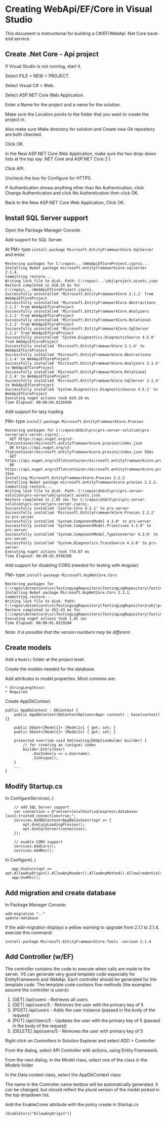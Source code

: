 # Creating WebApi/EF/Core in Visual Studio

This document is instructional for building a C#/EF/WebApi .Net Core back-end service.

## Create .Net Core - Api project

If Visual Studio is not running, start it.

Select FILE > NEW > PROJECT.

Select Visual C# > Web.

Select ASP.NET Core Web Application. 

Enter a Name for the project and a name for the solution. 

Make sure the Location points to the folder that you want to create the project in. 

Also make sure Make directory for solution and Create new Git repository are both checked. 

Click OK.

In the New ASP.NET Core Web Application, make sure the two drop-down lists at the top say .NET Core and ASP.NET Core 2.1. 

Click API. 

Uncheck the box for Configure for HTTPS. 

If Authentication shows anything other than No Authentication, click Change Authentication and click No Authentication then click OK. 

Back to the New ASP.NET Core Web Application, Click OK.

## Install SQL Server support

Open the Package Manager Console.

Add support for SQL Server.

At PM> type `install-package Microsoft.EntityFrameworkCore.SqlServer` and enter.

```
Restoring packages for C:\repos\...\WebApiEfCoreProject.csproj...
Installing NuGet package microsoft.entityframeworkcore.sqlserver 2.1.4.
Committing restore...
Writing lock file to disk. Path: C:\repos\...\obj\project.assets.json
Restore completed in 410.55 ms for C:\repos\...\WebApiEfCoreProject.csproj.
Successfully uninstalled 'Microsoft.EntityFrameworkCore 2.1.1' from WebApiEfCoreProject
Successfully uninstalled 'Microsoft.EntityFrameworkCore.Abstractions 2.1.1' from WebApiEfCoreProject
Successfully uninstalled 'Microsoft.EntityFrameworkCore.Analyzers 2.1.1' from WebApiEfCoreProject
Successfully uninstalled 'Microsoft.EntityFrameworkCore.Relational 2.1.1' from WebApiEfCoreProject
Successfully uninstalled 'Microsoft.EntityFrameworkCore.SqlServer 2.1.1' from WebApiEfCoreProject
Successfully uninstalled 'System.Diagnostics.DiagnosticSource 4.5.0' from WebApiEfCoreProject
Successfully installed 'Microsoft.EntityFrameworkCore 2.1.4' to WebApiEfCoreProject
Successfully installed 'Microsoft.EntityFrameworkCore.Abstractions 2.1.4' to WebApiEfCoreProject
Successfully installed 'Microsoft.EntityFrameworkCore.Analyzers 2.1.4' to WebApiEfCoreProject
Successfully installed 'Microsoft.EntityFrameworkCore.Relational 2.1.4' to WebApiEfCoreProject
Successfully installed 'Microsoft.EntityFrameworkCore.SqlServer 2.1.4' to WebApiEfCoreProject
Successfully installed 'System.Diagnostics.DiagnosticSource 4.5.1' to WebApiEfCoreProject
Executing nuget actions took 629.28 ms
Time Elapsed: 00:00:04.8226450
```

Add support for lazy loading

PM> type `install-package Microsoft.EntityFrameworkCore.Proxies`

```
Restoring packages for C:\repos\dnbc5\prs\prs-server-solution\prs-server\prs-server.csproj...
  GET https://api.nuget.org/v3-flatcontainer/microsoft.entityframeworkcore.proxies/index.json
  OK https://api.nuget.org/v3-flatcontainer/microsoft.entityframeworkcore.proxies/index.json 55ms
  GET https://api.nuget.org/v3flatcontainer/microsoft.entityframeworkcore.proxies/2.2.2/microsoft.entityframeworkcore.proxies.2.2.2.nupkg
  OK https://api.nuget.org/v3flatcontainer/microsoft.entityframeworkcore.proxies/2.2.2/microsoft.entityframeworkcore.proxies.2.2.2.nupkg 31ms
Installing Microsoft.EntityFrameworkCore.Proxies 2.2.2.
Installing NuGet package microsoft.entityframeworkcore.proxies 2.2.2.
Committing restore...
Writing lock file to disk. Path: C:\repos\dnbc5\prs\prs-server-solution\prs-server\obj\project.assets.json
Restore completed in 2.05 sec for C:\repos\dnbc5\prs\prs-server-solution\prs-server\prs-server.csproj.
Successfully installed 'Castle.Core 4.2.1' to prs-server
Successfully installed 'Microsoft.EntityFrameworkCore.Proxies 2.2.2' to prs-server
Successfully installed 'System.ComponentModel 4.3.0' to prs-server
Successfully installed 'System.ComponentModel.Primitives 4.3.0' to prs-server
Successfully installed 'System.ComponentModel.TypeConverter 4.3.0' to prs-server
Successfully installed 'System.Diagnostics.TraceSource 4.3.0' to prs-server
Executing nuget actions took 774.07 ms
Time Elapsed: 00:00:03.0766288

```

Add support for disabling CORS (needed for testing with Angular)

PM> type `install-package Microsoft.AspNetCore.Cors`

```
Restoring packages for C:\repos\dotnetcore\vs\TestingLogRepository\TestingLogRepository\TestingLogRepository.csproj...
Installing NuGet package Microsoft.AspNetCore.Cors 2.1.1.
Committing restore...
Writing lock file to disk. Path: C:\repos\dotnetcore\vs\TestingLogRepository\TestingLogRepository\obj\project.assets.json
Restore completed in 452.43 ms for C:\repos\dotnetcore\vs\TestingLogRepository\TestingLogRepository\TestingLogRepository.csproj.
Executing nuget actions took 1.01 sec
Time Elapsed: 00:00:01.8329104
```

_Note: It is possible that the version numbers may be different._

## Create models

Add a `Models` folder at the project level.

Create the models needed for the database.

Add attributes to model properties. Most common are:

    * StringLength(xx)
    * Required


Create AppDbContext.

```
public AppDbContext : DbContext {
    public AppDbContext(DbContextOptions<App> context) : base(context) {}

    public DbSet<[Model1]> [Model1s] { get; set; }
    public DbSet<[Model2]> [Model2s] { get; set; }

    protected override void OnCreating(DbOptionBulder builder) {
        // for creating an (unique) index
        builder.Entry(User)
            .HasIndex(u => u.Username).
            .IsUnique();
    }
    ...
}
```

## Modify Startup.cs

In ConfigureServices(..)

```
    // add SQL Server support
    var connection = @"server=localhost\sqlexpress;database=[xxx];trusted_connection=true;";
    services.AddDbContext<AppDbContext>(opt => {
        opt.UseLazyLoadingProxies();
        opt.UseSqlServer(connection);
    });

    // enable CORS support
    services.AddCors();   
    services.AddMvc();
```

In Configure(..)

```
   app.UseCors(opt => opt.AllowAnyOrigin().AllowAnyHeader().AllowAnyMethod().AllowCredentials());
   app.UseMvc();
```

## Add migration and create database

In Package Manager Console:

```
add-migration ".."
update-database
```

If the add-migration displays a yellow warning to upgrade from 2.1.1 to 2.1.4, execute this command:

```
install-package Microsoft.EntityFrameworkCore.Tools -version 2.1.4
```

## Add Controller (w/EF)

The controller contains the code to execute when calls are made to the server. VS can generate very good template code especially for EntityFramework and WebApi. Each controller should be generated for the template code. The template code contains five methods (the examples assume the controller is users):

1. [GET] /api/users - Retrieves all users
2. [GET] /api/users/5 - Retrieves the user with the primary key of 5
3. [POST] /api/users - Adds the user instance (passed in the body of the request)
4. [PUT] /api/Users/5 - Updates the user with the primary key of 5 (passed in the body of the request)
5. [DELETE] /api/users/5 - Removes the user with primary key of 5

Right click on Controllers in Solution Explorer and select ADD > Controller

From the dialog, select API Controller with actions, using Entity Framework.

From the next dialog, in the Model class, select one of the class in the Models folder

In the Data context class, select the AppDbContext class

The name in the Controller name textbox will be automatically generated. It can be changed, but should reflect the plural version of the model picked in the top dropdown list.

Add the EnableCores attribute with the policy create in Startup.cs

```
[EnableCors("AllowAnyOrigin")]
```
